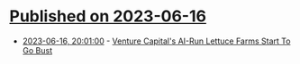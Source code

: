 # [Published on 2023-06-16](index.md)

* [2023-06-16, 20:01:00](https://science.slashdot.org/story/23/06/16/194210/venture-capitals-ai-run-lettuce-farms-start-to-go-bust?utm_source=rss1.0mainlinkanon&utm_medium=feed) - [Venture Capital's AI-Run Lettuce Farms Start To Go Bust](https://science.slashdot.org/story/23/06/16/194210/venture-capitals-ai-run-lettuce-farms-start-to-go-bust?utm_source=rss1.0mainlinkanon&utm_medium=feed)
